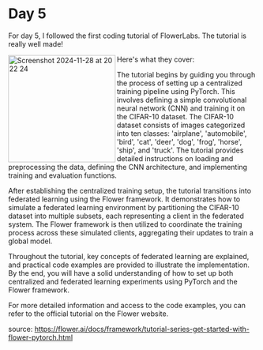 # Day 5

For day 5, I followed the first coding tutorial of FlowerLabs. The tutorial is really well made!

<img width="217" align="left" alt="Screenshot 2024-11-28 at 20 22 24" src="https://github.com/user-attachments/assets/6fdcd045-f592-4812-8414-06eff2a265cc">


Here's what they cover:

The tutorial begins by guiding you through the process of setting up a centralized training pipeline using PyTorch. This involves defining a simple convolutional neural network (CNN) and training it on the CIFAR-10 dataset. The CIFAR-10 dataset consists of images categorized into ten classes: 'airplane', 'automobile', 'bird', 'cat', 'deer', 'dog', 'frog', 'horse', 'ship', and 'truck'. The tutorial provides detailed instructions on loading and preprocessing the data, defining the CNN architecture, and implementing training and evaluation functions.

After establishing the centralized training setup, the tutorial transitions into federated learning using the Flower framework. It demonstrates how to simulate a federated learning environment by partitioning the CIFAR-10 dataset into multiple subsets, each representing a client in the federated system. The Flower framework is then utilized to coordinate the training process across these simulated clients, aggregating their updates to train a global model.

Throughout the tutorial, key concepts of federated learning are explained, and practical code examples are provided to illustrate the implementation. By the end, you will have a solid understanding of how to set up both centralized and federated learning experiments using PyTorch and the Flower framework.

For more detailed information and access to the code examples, you can refer to the official tutorial on the Flower website.

source: https://flower.ai/docs/framework/tutorial-series-get-started-with-flower-pytorch.html
